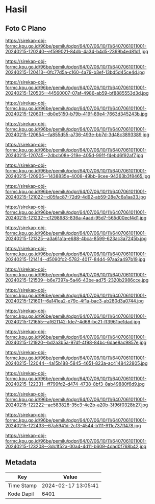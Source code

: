 # Hasil

## Foto C Plano

https://sirekap-obj-formc.kpu.go.id/96be/pemilu/pdpr/64/07/06/10/11/6407061011001-20240215-120240--ef599021-84db-4a34-b4d5-2399b4ed81d1.jpg

https://sirekap-obj-formc.kpu.go.id/96be/pemilu/pdpr/64/07/06/10/11/6407061011001-20240215-120413--0fc77d5a-c160-4a79-b3ef-13bd5d45ce4d.jpg

https://sirekap-obj-formc.kpu.go.id/96be/pemilu/pdpr/64/07/06/10/11/6407061011001-20240215-120505--44560007-07af-4986-ab59-bf8885553d3d.jpg

https://sirekap-obj-formc.kpu.go.id/96be/pemilu/pdpr/64/07/06/10/11/6407061011001-20240215-120601--db0e5150-b79b-419f-89e4-7663d345243b.jpg

https://sirekap-obj-formc.kpu.go.id/96be/pemilu/pdpr/64/07/06/10/11/6407061011001-20240215-120654--fa855d55-a736-493e-bb7d-3d48c3893389.jpg

https://sirekap-obj-formc.kpu.go.id/96be/pemilu/pdpr/64/07/06/10/11/6407061011001-20240215-120745--2dbcb08e-219e-405d-991f-f4ebd6f92af7.jpg

https://sirekap-obj-formc.kpu.go.id/96be/pemilu/pdpr/64/07/06/10/11/6407061011001-20240215-120905--1438835e-4008-49bb-9cee-94363b3f8465.jpg

https://sirekap-obj-formc.kpu.go.id/96be/pemilu/pdpr/64/07/06/10/11/6407061011001-20240215-121022--d05fac87-72d9-4d92-ab59-28e7c6a1aa33.jpg

https://sirekap-obj-formc.kpu.go.id/96be/pemilu/pdpr/64/07/06/10/11/6407061011001-20240215-121232--c1298983-836a-4aad-95d7-565d00ecf4d1.jpg

https://sirekap-obj-formc.kpu.go.id/96be/pemilu/pdpr/64/07/06/10/11/6407061011001-20240215-121325--a3a61a1a-e688-4bca-8599-623ac3a7245b.jpg

https://sirekap-obj-formc.kpu.go.id/96be/pemilu/pdpr/64/07/06/10/11/6407061011001-20240215-121414--d5090fc2-5782-4017-84d4-97aa2a497b19.jpg

https://sirekap-obj-formc.kpu.go.id/96be/pemilu/pdpr/64/07/06/10/11/6407061011001-20240215-121509--b6e7397a-5a46-43be-ad75-2320b2986cce.jpg

https://sirekap-obj-formc.kpu.go.id/96be/pemilu/pdpr/64/07/06/10/11/6407061011001-20240215-121601--6a141ea2-e79c-4f1a-bac3-ab280d3a0744.jpg

https://sirekap-obj-formc.kpu.go.id/96be/pemilu/pdpr/64/07/06/10/11/6407061011001-20240215-121655--af62f142-fde7-4d68-bc21-ff3961be1dad.jpg

https://sirekap-obj-formc.kpu.go.id/96be/pemilu/pdpr/64/07/06/10/11/6407061011001-20240215-121920--bd2a3b5a-97df-4f98-84bc-6dae8ac9857e.jpg

https://sirekap-obj-formc.kpu.go.id/96be/pemilu/pdpr/64/07/06/10/11/6407061011001-20240215-122044--4a15b188-5845-4651-823a-ac4148422805.jpg

https://sirekap-obj-formc.kpu.go.id/96be/pemilu/pdpr/64/07/06/10/11/6407061011001-20240215-122331--ff799fd2-d474-4738-8bf3-8ab49880f6d9.jpg

https://sirekap-obj-formc.kpu.go.id/96be/pemilu/pdpr/64/07/06/10/11/6407061011001-20240215-122222--ac583828-35c3-4e2b-a20b-3f96f0328b27.jpg

https://sirekap-obj-formc.kpu.go.id/96be/pemilu/pdpr/64/07/06/10/11/6407061011001-20240215-122433--67a5941d-2cf3-4544-b111-911c737ff478.jpg

https://sirekap-obj-formc.kpu.go.id/96be/pemilu/pdpr/64/07/06/10/11/6407061011001-20240215-123208--3dc1f52a-00a4-4d11-b609-4dad0f768b42.jpg


## Metadata

| Key        | Value               |
| ---------- | ------------------- |
| Time Stamp | 2024-02-17 13:05:41 |
| Kode Dapil | 6401                |




